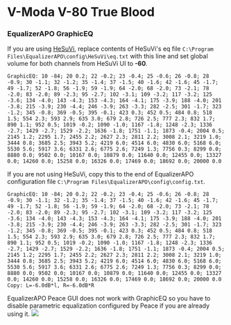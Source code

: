 # V-Moda V-80 True Blood
### EqualizerAPO GraphicEQ
If you are using [HeSuVi](https://sourceforge.net/projects/hesuvi/), replace contents of HeSuVi's eq file `C:\Program Files\EqualizerAPO\config\HeSuVi\eq.txt` with this line and set global volume for both channels from HeSuVi UI to **-60**.
```
GraphicEQ: 10 -84; 20 0.2; 22 -0.2; 23 -0.4; 25 -0.6; 26 -0.8; 28 -0.9; 30 -1.1; 32 -1.2; 35 -1.4; 37 -1.5; 40 -1.6; 42 -1.6; 45 -1.7; 49 -1.7; 52 -1.8; 56 -1.9; 59 -1.9; 64 -2.0; 68 -2.0; 73 -2.1; 78 -2.0; 83 -2.0; 89 -2.3; 95 -2.7; 102 -3.1; 109 -3.2; 117 -3.2; 125 -3.6; 134 -4.0; 143 -4.3; 153 -4.3; 164 -4.1; 175 -3.9; 188 -4.0; 201 -3.8; 215 -3.9; 230 -4.4; 246 -3.9; 263 -3.3; 282 -2.5; 301 -1.7; 323 -1.2; 345 -0.8; 369 -0.5; 395 -0.1; 423 0.3; 452 0.5; 484 0.8; 518 1.5; 554 2.3; 593 2.9; 635 3.0; 679 2.8; 726 2.5; 777 2.3; 832 1.7; 890 1.1; 952 0.5; 1019 -0.2; 1090 -1.0; 1167 -1.8; 1248 -2.3; 1336 -2.7; 1429 -2.7; 1529 -2.2; 1636 -1.8; 1751 -1.1; 1873 -0.4; 2004 0.5; 2145 1.2; 2295 1.7; 2455 2.2; 2627 2.3; 2811 2.2; 3008 2.1; 3219 1.0; 3444 0.8; 3685 2.5; 3943 5.2; 4219 6.0; 4514 6.0; 4830 6.0; 5168 6.0; 5530 5.6; 5917 3.6; 6331 2.6; 6775 2.6; 7249 1.3; 7756 0.3; 8299 0.0; 8880 0.0; 9502 0.0; 10167 0.0; 10879 0.0; 11640 0.0; 12455 0.0; 13327 0.0; 14260 0.0; 15258 0.0; 16326 0.0; 17469 0.0; 18692 0.0; 20000 0.0
```
If you are not using HeSuVi, copy this to the end of EqualizerAPO configuration file `C:\Program Files\EqualizerAPO\config\config.txt`.
```
GraphicEQ: 10 -84; 20 0.2; 22 -0.2; 23 -0.4; 25 -0.6; 26 -0.8; 28 -0.9; 30 -1.1; 32 -1.2; 35 -1.4; 37 -1.5; 40 -1.6; 42 -1.6; 45 -1.7; 49 -1.7; 52 -1.8; 56 -1.9; 59 -1.9; 64 -2.0; 68 -2.0; 73 -2.1; 78 -2.0; 83 -2.0; 89 -2.3; 95 -2.7; 102 -3.1; 109 -3.2; 117 -3.2; 125 -3.6; 134 -4.0; 143 -4.3; 153 -4.3; 164 -4.1; 175 -3.9; 188 -4.0; 201 -3.8; 215 -3.9; 230 -4.4; 246 -3.9; 263 -3.3; 282 -2.5; 301 -1.7; 323 -1.2; 345 -0.8; 369 -0.5; 395 -0.1; 423 0.3; 452 0.5; 484 0.8; 518 1.5; 554 2.3; 593 2.9; 635 3.0; 679 2.8; 726 2.5; 777 2.3; 832 1.7; 890 1.1; 952 0.5; 1019 -0.2; 1090 -1.0; 1167 -1.8; 1248 -2.3; 1336 -2.7; 1429 -2.7; 1529 -2.2; 1636 -1.8; 1751 -1.1; 1873 -0.4; 2004 0.5; 2145 1.2; 2295 1.7; 2455 2.2; 2627 2.3; 2811 2.2; 3008 2.1; 3219 1.0; 3444 0.8; 3685 2.5; 3943 5.2; 4219 6.0; 4514 6.0; 4830 6.0; 5168 6.0; 5530 5.6; 5917 3.6; 6331 2.6; 6775 2.6; 7249 1.3; 7756 0.3; 8299 0.0; 8880 0.0; 9502 0.0; 10167 0.0; 10879 0.0; 11640 0.0; 12455 0.0; 13327 0.0; 14260 0.0; 15258 0.0; 16326 0.0; 17469 0.0; 18692 0.0; 20000 0.0
Copy: L=-6.0dB*l, R=-6.0dB*R
```
EqualizerAPO Peace GUI does not work with GraphicEQ so you have to disable parametric equalization configured by Peace if you are already using it.
![](https://raw.githubusercontent.com/jaakkopasanen/AutoEq/master/results/Innerfidelity%202017/innerfidelity/onear/V-Moda%20V-80%20True%20Blood/V-Moda%20V-80%20True%20Blood.png)
